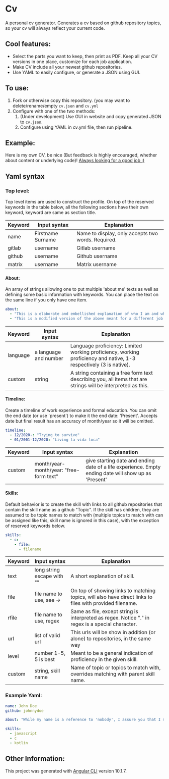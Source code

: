 # Cv

A personal cv generator. Generates a cv based on github repository topics, so your cv will always reflect your current code.

## Cool features:
 - Select the parts you want to keep, then print as PDF. Keep all your CV versions in one place, customize for each job application.
 - Make CV include all your newest github repositories.
 - Use YAML to easily configure, or generate a JSON using GUI.

## To use:
1. Fork or otherwise copy this repository. (you may want to delete/rename/empty `cv.json` and `cv.yml`
2. Configure with one of the two methods:
   1. (Under development) Use GUI in website and copy generated JSON to `cv.json`.
   2. Configure using YAML in cv.yml file, then run pipeline.

## Example:
Here is my own CV, be nice (But feedback is highly encouraged, whether about content or underlying code)!
[Always looking for a good job :)](https://miscing.github.io/cv/)

## Yaml syntax

### Top level:
Top level items are used to construct the profile. On top of the reserved keywords in the table below, all the following sections have their own keyword, keyword are same as section title.

| Keyword    | Input syntax              | Explanation                                                                                                       |
|------------|---------------------------|-------------------------------------------------------------------------------------------------------------------|
| name       | Firstname Surname         | Name to display, only accepts two words. Required.                                                                |
| gitlab     | username                  | Gitlab username                                                                                                   |
| github     | username                  | Github username                                                                                                   |
| matrix     | username                  | Matrix username                                                                                                   |

#### About:
An array of strings allowing one to put multiple 'about me' texts as well as defining some basic information with keywords. You can place the text on the same line if you only have one item.
```yaml
about:
  - "This is a elaborate and embellished explanation of who I am and what I have done."
  - "This is a modified version of the above meant for a different job."
```

| Keyword    | Input syntax              | Explanation                                                                                                       |
|------------|---------------------------|-------------------------------------------------------------------------------------------------------------------|
| language   | a language and number     | Language proficiency: Limited working proficiency, working proficiency and native, 1-3 respectively (3 is native).|
| custom     | string                    | A string containing a free form text describing you, all items that are strings will be interpreted as this.      |

#### Timeline:
Create a timeline of work experience and formal education. You can omit the end date (or use 'present') to make it the end date: 'Present'. Accepts date but final result has an accuracy of month/year so it will be omitted.
```yaml
timeline:
  - 12/2020-: "Trying to survive"
  - 01/2001-12/2020: "Living la vida loca"
```

| Keyword    | Input syntax                             | Explanation                                                                                                       |
|------------|------------------------------------------|-------------------------------------------------------------------------------------------------------------------|
| custom     | month/year-month/year: "free-form text"  | give starting date and ending date of a life experience. Empty ending date will show up as 'Present'              |

#### Skills:
Default behavior is to create the skill with links to all github repositories that contain the skill name as a github "Topic". If the skill has children, they are assumed to be topic names to match with (multiple topics to match with can be assigned like this, skill name is ignored in this case), with the exception of reserved keywords below.
```yaml
skills:
  - c:
    - file:
      - filename
```

| Keyword    | Input syntax              | Explanation                                                                                                       |
|------------|---------------------------|-------------------------------------------------------------------------------------------------------------------|
| text       | long string escape with ""| A short explanation of skill.                                                                                     |
| file       | file name to use, see ->  | On top of showing links to matching topics, will also have direct links to files with provided filename.          |
| rfile      | file name to use, regex   | Same as file, except string is interpreted as regex. Notice "." in regex is a special character.                  |
| url        | list of valid url         | This urls will be show in addition (or alone) to repositories, in the same way                                    |
| level      | number 1-5, 5 is best     | Meant to be a general indication of proficiency in the given skill.                                               |
| custom     | string, skill name        | Name of topic or topics to match with, overrides matching with parent skill name.                                 |

### Example Yaml:
```yaml
name: John Doe
github: johnnydoe

about: "While my name is a reference to 'nobody', I assure you that I myself am incredibly irremarkable. I first entered existance on Decemeber 2020, when there came a need for a example person to use to showcase the features of a CV generation website. I have done little else in that capacity, but you will find that I am referenced everywhere in the world. You could say I am the greatest 'personal information' model in the world."

skills:
  - javascript
  - c
  - kotlin
```


## Other Information:

This project was generated with [Angular CLI](https://github.com/angular/angular-cli) version 10.1.7.
